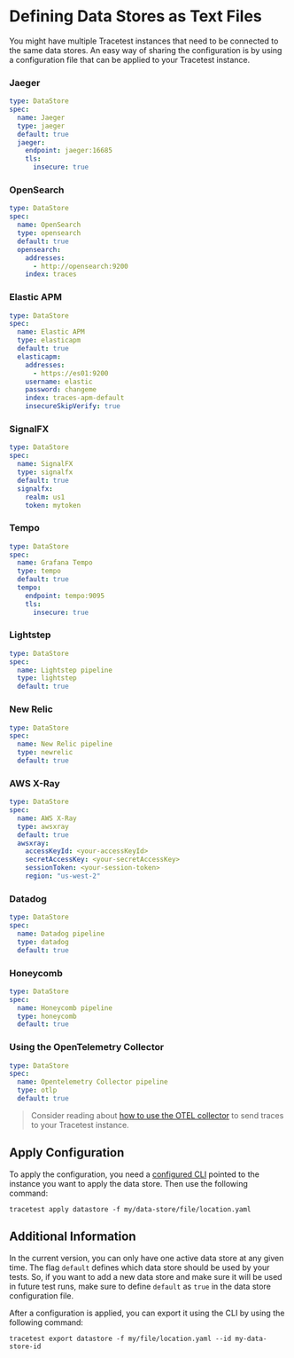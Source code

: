 # Defining Data Stores as Text Files

You might have multiple Tracetest instances that need to be connected to the same data stores. An easy way of sharing the configuration is by using a configuration file that can be applied to your Tracetest instance.

### Jaeger

```yaml
type: DataStore
spec:
  name: Jaeger
  type: jaeger
  default: true
  jaeger:
    endpoint: jaeger:16685
    tls:
      insecure: true
```

### OpenSearch

```yaml
type: DataStore
spec:
  name: OpenSearch
  type: opensearch
  default: true
  opensearch:
    addresses:
      - http://opensearch:9200
    index: traces
```

### Elastic APM

```yaml
type: DataStore
spec:
  name: Elastic APM
  type: elasticapm
  default: true
  elasticapm:
    addresses:
      - https://es01:9200
    username: elastic
    password: changeme
    index: traces-apm-default
    insecureSkipVerify: true
```

### SignalFX

```yaml
type: DataStore
spec:
  name: SignalFX
  type: signalfx
  default: true
  signalfx:
    realm: us1
    token: mytoken
```

### Tempo

```yaml
type: DataStore
spec:
  name: Grafana Tempo
  type: tempo
  default: true
  tempo:
    endpoint: tempo:9095
    tls:
      insecure: true
```

### Lightstep

```yaml
type: DataStore
spec:
  name: Lightstep pipeline
  type: lightstep
  default: true
```

### New Relic

```yaml
type: DataStore
spec:
  name: New Relic pipeline
  type: newrelic
  default: true
```

### AWS X-Ray

```yaml
type: DataStore
spec:
  name: AWS X-Ray
  type: awsxray
  default: true
  awsxray:
    accessKeyId: <your-accessKeyId>
    secretAccessKey: <your-secretAccessKey>
    sessionToken: <your-session-token>
    region: "us-west-2"
```

### Datadog

```yaml
type: DataStore
spec:
  name: Datadog pipeline
  type: datadog
  default: true
```

### Honeycomb

```yaml
type: DataStore
spec:
  name: Honeycomb pipeline
  type: honeycomb
  default: true
```

### Using the OpenTelemetry Collector

```yaml
type: DataStore
spec:
  name: Opentelemetry Collector pipeline
  type: otlp
  default: true
```

> Consider reading about [how to use the OTEL collector](../configuration/connecting-to-data-stores/opentelemetry-collector.md) to send traces to your Tracetest instance.

## Apply Configuration

To apply the configuration, you need a [configured CLI](./configuring-your-cli.md) pointed to the instance you want to apply the data store. Then use the following command:

```
tracetest apply datastore -f my/data-store/file/location.yaml
```

## Additional Information

In the current version, you can only have one active data store at any given time. The flag `default` defines which data store should be used by your tests. So, if you want to add a new data store and make sure it will be used in future test runs, make sure to define `default` as `true` in the data store configuration file.

After a configuration is applied, you can export it using the CLI by using the following command:

```
tracetest export datastore -f my/file/location.yaml --id my-data-store-id
```
